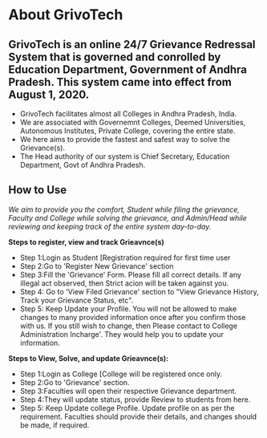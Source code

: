 

# **About GrivoTech**
## GrivoTech is an online 24/7 Grievance Redressal System that is governed and conrolled by Education Department, Government of Andhra Pradesh. This system came into effect from August 1, 2020.
                  
* GrivoTech facilitates almost all Colleges in Andhra Pradesh, India.
* We are associated with Governemnt Colleges, Deemed Universities, Autonomous Institutes, Private College, covering the entire state.
* We here aims to provide the fastest and safest way to solve the Grievance(s).
* The Head authority of our system is Chief Secretary, Education Department, Govt of Andhra Pradesh.
      
                  
                  
## **How to Use**
*We aim to provide you the comfort, Student while filing the grievance, Faculty and College while solving the grievance, and Admin/Head while reviewing and keeping track of the entire system day-to-day.*
  
**Steps to register, view and track Grieavnce(s)**
* Step 1:Login as Student [Registration required for first time user
* Step 2:Go to 'Register New Grievance' section
* Step 3:Fill the 'Grievance' Form. Please fill all correct details. If any illegal act observed, then Strict acion will be taken against you. 
* Step 4: Go to 'View Filed Grievance' section to "View Grievance History, Track your Grievance Status, etc".
* Step 5: Keep Update your Profile. You will not be allowed to make changes to many provided information once after you confirm those with us. If you still wish to change, then Please contact to College Administration Incharge'. They would help you to update your information.
  
**Steps to View, Solve, and update Grieavnce(s):**
* Step 1:Login as College [College will be registered once only.
* Step 2:Go to 'Grievance' section.<br>
* Step 3:Faculties will open their respective Grievance department.<br>
* Step 4:They will update status, provide Review to students from here.
* Step 5:</u> Keep Update college Profile. Update profile on as per the requirement. Faculties should provide their details, and changes should be made, if required.
                
